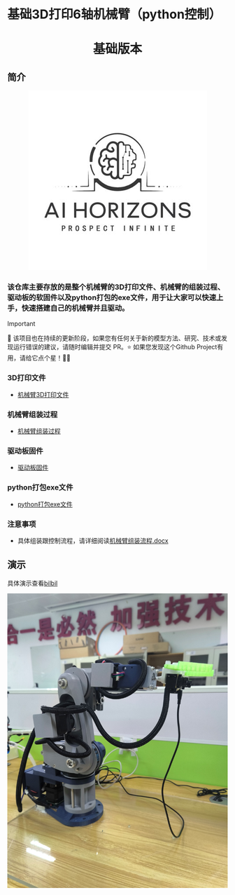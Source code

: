  # 基础3D打印6轴机械臂（python控制）

<h1 align="center">基础版本</h1>

## 简介
<div align="center">
<img src="docs/Horizons.jpg"/><br>
</div>

### 该仓库主要存放的是整个机械臂的3D打印文件、机械臂的组装过程、驱动板的软固件以及python打包的exe文件，用于让大家可以快速上手，快速搭建自己的机械臂并且驱动。

> [!IMPORTANT]
>
> 🔆 该项目也在持续的更新阶段，如果您有任何关于新的模型方法、研究、技术或发现运行错误的建议，请随时编辑并提交 PR。⭐ 如果您发现这个Github Project有用，请给它点个星！🤩🤩


### 3D打印文件
- [机械臂3D打印文件](./机械臂模型)

### 机械臂组装过程
- [机械臂组装过程](./机械臂组装流程.docx)

### 驱动板固件
- [驱动板固件](./步进电机驱动软硬件)

### python打包exe文件
- [python打包exe文件](./python_conctrol)


### 注意事项
- 具体组装跟控制流程，请详细阅读[机械臂组装流程.docx](./机械臂组装流程.docx)


## 演示

具体演示查看[bilbil](https://www.bilibili.com/video/BV1sV411n7ZL/)

<div align="center">
<img src="docs/1.jpg"/><br>
</div>